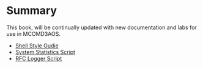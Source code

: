 # Summary


This book, will be continually updated with new documentation and labs for use in MCOMD3AOS.

- [Shell Style Gudie](./MCOMD3AOS_Shell_Style_Guide/shellstyleguide.md)
- [System Statistics Script](./MCOMD3AOS_systemStats_script/systemStats.md)
- [RFC Logger Script](./MCOMD3AOS_RFC_Logger/rfclogger.md)
